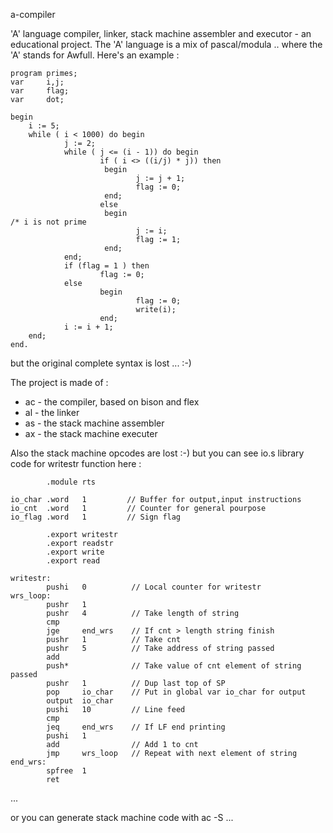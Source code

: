 a-compiler


'A' language compiler, linker, stack machine assembler and executor - an educational project. The 'A' language is a mix of pascal/modula .. where the 'A' stands for Awfull. Here's an example :

    program primes;
    var     i,j;
    var     flag;
    var     dot;

    begin
    	i := 5;
        while ( i < 1000) do begin
                j := 2;
                while ( j <= (i - 1)) do begin
                        if ( i <> ((i/j) * j)) then
                         begin
                                j := j + 1;
                                flag := 0;
                         end;
                        else
                         begin
    /* i is not prime
                                j := i;
                                flag := 1;
                         end;
                end;
                if (flag = 1 ) then
                        flag := 0;
                else
                        begin
                                flag := 0;
                                write(i);
                        end;
                i := i + 1;
        end;
    end.

but the original complete syntax is lost ... :-)

The project is made of :

* ac - the compiler, based on bison and flex
* al - the linker
* as - the stack machine assembler
* ax - the stack machine executer

Also the stack machine opcodes are lost :-) but you can see io.s library code for writestr function here :

            .module rts
    
    io_char .word   1         // Buffer for output,input instructions
    io_cnt  .word   1         // Counter for general pourpose
    io_flag .word   1         // Sign flag
    
            .export writestr
            .export readstr
            .export write
            .export read
    
    writestr:
            pushi   0          // Local counter for writestr
    wrs_loop:
            pushr   1
            pushr   4          // Take length of string
            cmp
            jge     end_wrs    // If cnt > length string finish
            pushr   1          // Take cnt
            pushr   5          // Take address of string passed
            add
            push*              // Take value of cnt element of string passed
            pushr   1          // Dup last top of SP
            pop     io_char    // Put in global var io_char for output
            output  io_char
            pushi   10         // Line feed
            cmp
            jeq     end_wrs    // If LF end printing
            pushi   1
            add                // Add 1 to cnt
            jmp     wrs_loop   // Repeat with next element of string
    end_wrs:
            spfree  1
            ret

...

or you can generate stack machine code with ac -S ...






